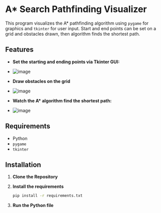 # A* Search Pathfinding Visualizer

This program visualizes the A* pathfinding algorithm using `pygame` for graphics and `tkinter` for user input. Start and end points can be set on a grid and obstacles drawn, then algorithm finds the shortest path.

## Features

- **Set the starting and ending points via Tkinter GUI:** 
- ![image](https://github.com/user-attachments/assets/0f09cb62-4759-4423-8a67-dad5dafe2623)
- **Draw obstacles on the grid**
- ![image](https://github.com/user-attachments/assets/d4daabb5-73d7-480e-9c5e-809fd348dcc0)

- **Watch the A\* algorithm find the shortest path:**
- ![image](https://github.com/user-attachments/assets/ee857b3a-854c-4d47-a925-fff2e72f5c77)

## Requirements

- Python 
- `pygame`
- `tkinter`

## Installation

1. **Clone the Repository**
   
2. **Install the requirements**
   ```bash
   pip install -r requirements.txt
3. **Run the Python file** 


